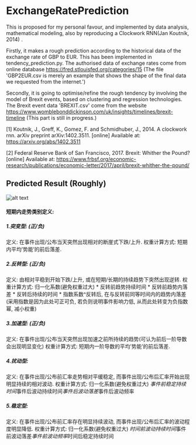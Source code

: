 # ExchangeRatePrediction

This is proposed for my personal favour, and implemented by data analysis, mathematical modeling, also by reproducing a Clockwork RNN(Jan Koutník, 2014) .

Firstly, it makes a rough prediction according to the historical data of the exchange rate of GBP to EUR.
This has been implemented in tendency_prediction.py. The authorised data of exchange rates come from online database https://fred.stlouisfed.org/categories/15 (The file 'GBP2EUR.csv is merely an example that shows the shape of the final data we requested from the internet.')

Secondly, it is going to optimise/refine the rough tendency by involving the model of Brexit events, based on clustering and regression technologies. The Brexit event data 'BREXIT.csv' come from the website https://www.womblebonddickinson.com/uk/insights/timelines/brexit-timeline (This part is still in progress.)

[1] Koutnik, J., Greff, K., Gomez, F. and Schmidhuber, J., 2014. A clockwork rnn. arXiv preprint arXiv:1402.3511. [online] Available at: https://arxiv.org/abs/1402.3511

[2] Federal Reserve Bank of San Francisco, 2017. Brexit: Whither the Pound? [online] Available at: https://www.frbsf.org/economic-research/publications/economic-letter/2017/april/brexit-whither-the-pound/

## Predicted Result (Roughly)
![alt text](https://github.com/SylvanLiu/ExchangeRatePrediction/blob/master/Prediction.png)

#### 短期内走势类别定义:

##### 1.突变型: (正/负)
定义: 在事件出现/公布当天突然出现相对的断崖式下跌/上升.
权重计算方式: 短期内平均’势能’的前后落差.
##### 2.反转型: (正/负)
定义: 由相对平稳到开始下跌/上升, 或在短期/长期的持续趋势下突然出现逆转.
权重计算方式: 归一化系数(避免权重过大) * 反转前趋势持续时间 * 反转前趋势内落差 * 反转后持续的时间 * 指数系数^反转后, 在与反转前同等时间内的趋势内落差(采用指数是因为此处可正可负, 若负则说明事件影响力低, 从而此处转变为负指数幂, 减小权重)
##### 3.加速型: (正/负)
定义: 在事件出现/公布当天突然出现加速之前所持续的趋势(可认为前后一阶导数会出现明显变化)
权重计算方式: 短期内一阶导数的平均’势能’的前后落差.
##### 4.扰动型:
定义: 在事件出现/公布前汇率走势相对平缓稳定, 而事件出现/公布后汇率开始出现明显持续的相对波动.
权重计算方式: 归一化系数(避免权重过大) *事件前稳定持续时间*事件后波动持续时间*事件后波动落差*事件后波动频率
##### 5.稳定型:
定义: 在事件出现/公布前汇率存在明显持续波动, 而事件出现/公布后汇率的波动程度明显降低.
权重计算方式: 归一化系数(避免权重过大) *时间前波动持续时间*事件前波动落差*事件前波动频率*时间后稳定持续时间
